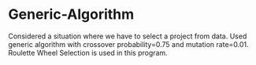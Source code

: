 # Generic-Algorithm

 Considered a situation where we have to select a project from data.
 Used generic algorithm with crossover probability=0.75 and mutation rate=0.01.
 Roulette Wheel Selection is used in this program.
